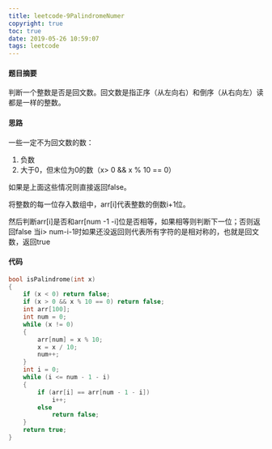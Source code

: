 ```yaml
---
title: leetcode-9PalindromeNumer
copyright: true
toc: true
date: 2019-05-26 10:59:07
tags: leetcode
---
```

#### 题目摘要

判断一个整数是否是回文数。回文数是指正序（从左向右）和倒序（从右向左）读都是一样的整数。

<!--more-->
#### 思路

一些一定不为回文数的数：
1. 负数
2. 大于0，但末位为0的数（x> 0 && x % 10 == 0）

如果是上面这些情况则直接返回false。

将整数的每一位存入数组中，arr[i]代表整数的倒数i+1位。

然后判断arr[i]是否和arr[num -1 -i]位是否相等，如果相等则判断下一位；否则返回false
当i> num-i-1时如果还没返回则代表所有字符的是相对称的，也就是回文数，返回true

#### 代码
```c++
bool isPalindrome(int x) 
{
	if (x < 0) return false;
	if (x > 0 && x % 10 == 0) return false;
	int arr[100];
	int num = 0;
	while (x != 0)
	{
		arr[num] = x % 10;
		x = x / 10;
		num++;
	}
	int i = 0;
	while (i <= num - 1 - i)
	{
		if (arr[i] == arr[num - 1 - i])
			i++;
		else
			return false;
	}
	return true;
}

```